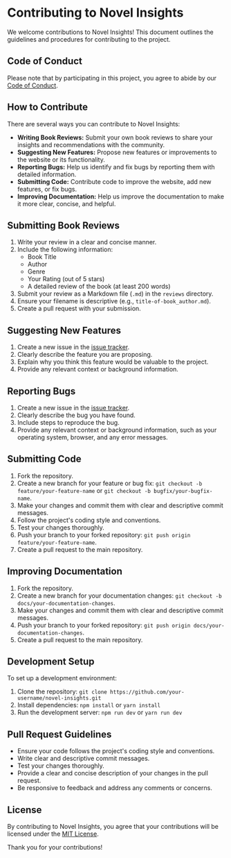 # Contributing to Novel Insights

We welcome contributions to Novel Insights! This document outlines the guidelines and procedures for contributing to the project.

## Code of Conduct

Please note that by participating in this project, you agree to abide by our [Code of Conduct](CODE_OF_CONDUCT.md).

## How to Contribute

There are several ways you can contribute to Novel Insights:

*   **Writing Book Reviews:** Submit your own book reviews to share your insights and recommendations with the community.
*   **Suggesting New Features:** Propose new features or improvements to the website or its functionality.
*   **Reporting Bugs:** Help us identify and fix bugs by reporting them with detailed information.
*   **Submitting Code:** Contribute code to improve the website, add new features, or fix bugs.
*   **Improving Documentation:** Help us improve the documentation to make it more clear, concise, and helpful.

## Submitting Book Reviews

1.  Write your review in a clear and concise manner.
2.  Include the following information:
    *   Book Title
    *   Author
    *   Genre
    *   Your Rating (out of 5 stars)
    *   A detailed review of the book (at least 200 words)
3.  Submit your review as a Markdown file (`.md`) in the `reviews` directory.
4.  Ensure your filename is descriptive (e.g., `title-of-book_author.md`).
5.  Create a pull request with your submission.

## Suggesting New Features

1.  Create a new issue in the [issue tracker](https://github.com/Heinzaw215/novel-insights/issues).
2.  Clearly describe the feature you are proposing.
3.  Explain why you think this feature would be valuable to the project.
4.  Provide any relevant context or background information.

## Reporting Bugs

1.  Create a new issue in the [issue tracker](https://github.com/Heinzaw215/novel-insights/issues).
2.  Clearly describe the bug you have found.
3.  Include steps to reproduce the bug.
4.  Provide any relevant context or background information, such as your operating system, browser, and any error messages.

## Submitting Code

1.  Fork the repository.
2.  Create a new branch for your feature or bug fix: `git checkout -b feature/your-feature-name` or `git checkout -b bugfix/your-bugfix-name`.
3.  Make your changes and commit them with clear and descriptive commit messages.
4.  Follow the project's coding style and conventions.
5.  Test your changes thoroughly.
6.  Push your branch to your forked repository: `git push origin feature/your-feature-name`.
7.  Create a pull request to the main repository.

## Improving Documentation

1.  Fork the repository.
2.  Create a new branch for your documentation changes: `git checkout -b docs/your-documentation-changes`.
3.  Make your changes and commit them with clear and descriptive commit messages.
4.  Push your branch to your forked repository: `git push origin docs/your-documentation-changes`.
5.  Create a pull request to the main repository.

## Development Setup

To set up a development environment:

1.  Clone the repository: `git clone https://github.com/your-username/novel-insights.git`
2.  Install dependencies: `npm install` or `yarn install`
3.  Run the development server: `npm run dev` or `yarn run dev`

## Pull Request Guidelines

*   Ensure your code follows the project's coding style and conventions.
*   Write clear and descriptive commit messages.
*   Test your changes thoroughly.
*   Provide a clear and concise description of your changes in the pull request.
*   Be responsive to feedback and address any comments or concerns.

## License

By contributing to Novel Insights, you agree that your contributions will be licensed under the [MIT License](LICENSE).

Thank you for your contributions!
